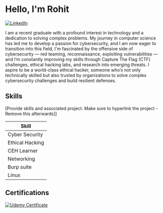 # Hello, I'm Rohit
[![LinkedIn](https://img.shields.io/badge/LinkedIn-Connect-blue?style=for-the-badge&logo=linkedin)](https://www.linkedin.com/in/rohitnaik12/)




I am a recent graduate with a profound interest in technology and a dedication to solving complex problems. My journey in computer science has led me to develop a passion for cybersecurity, and I am now eager to transition into this field, I'm fascinated by the offensive side of cybersecurity — red teaming, reconnaissance, exploiting vulnerabilities — and I’m constantly improving my skills through Capture The Flag (CTF) challenges, ethical hacking labs, and research into emerging threats. I aspire to be a world-class ethical hacker, someone who’s not only technically skilled but also trusted by organizations to solve complex cybersecurity challenges and build resilient defenses.

## Skills
[Provide skills and associated project. Make sure to hyperlink the project - Remove this afterwards]]

| Skill                                         | 
|-----------------------------------------------|
| Cyber Security                                | 
| Ethical Hacking                               |
| CEH Learner                                   | 
| Networking                                    |
| Burp suite                                    | 
| Linux                                         |


## Certifications


[![Udemy Certificate](https://img.shields.io/badge/Udemy-Certificate-blueviolet?style=for-the-badge&logo=udemy)](https://www.udemy.com/certificate/UC-e6a5343e-e9cd-4241-ae98-50bfc507870c/)

